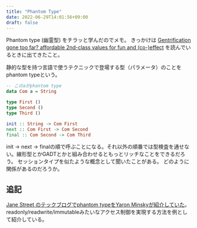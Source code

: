 ```yaml
---
title: "Phantom Type"
date: 2022-06-29T14:01:56+09:00
draft: false
---
```


Phantom type (幽霊型) をチラッと学んだのでメモ。
きっかけは [Gentrification gone too far? affordable 2nd-class values for fun and (co-)effect](https://dl.acm.org/doi/10.1145/3022671.2984009) を読んでいるときに出てきたこと。

静的な型を持つ言語で使うテクニックで登場する型（パラメータ）のことをphantom typeという。

```haskell
-- このaがphantom type
data Com a = String

type First ()
type Second ()
type Third ()

init :: String -> Com First 
next :: Com First -> Com Second
final :: Com Second -> Com Third
```

init -> next -> finalの順で呼ぶことになる。それ以外の順番では型検査を通せない。線形型とかGADTとかと組み合わせるともっとリッチなことをできるだろう。
セッションタイプを似たような概念として聞いたことがある。
どのように関係があるのだろうか。

## 追記

[Jane Street のテックブログでphantom typeをYaron Minskyが紹介していた](https://blog.janestreet.com/howto-static-access-control-using-phantom-types/)。
readonly/readwrite/immutableみたいなアクセス制御を実現する方法を例として紹介している。
